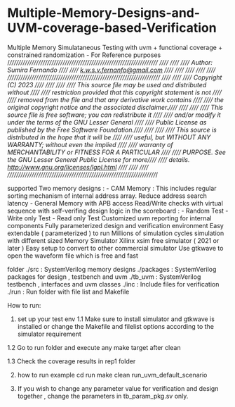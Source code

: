 # Multiple-Memory-Designs-and-UVM-coverage-based-Verification
Multiple Memory Simulataneous Testing with uvm + functional coverage + constrained randomization - For Reference purposes
/*///////////////////////////////////////////////////////////////////
////                                                             ////
////  Author: Sumira Fernando                                    ////
////          k.w.s.v.fernanfo@gmail.com                         ////
////                                                             ////
////                                                             ////
/////////////////////////////////////////////////////////////////////
////                                                             ////
//// Copyright (C) 2023                                          ////
////                                                             ////
//// This source file may be used and distributed without        ////
//// restriction provided that this copyright statement is not   ////
//// removed from the file and that any derivative work contains ////
//// the original copyright notice and the associated disclaimer.////
////                                                             ////
//// This source file is free software; you can redistribute it  ////
//// and/or modify it under the terms of the GNU Lesser General  ////
//// Public License as published by the Free Software Foundation.////
////                                                             ////
//// This source is distributed in the hope that it will be      ////
//// useful, but WITHOUT ANY WARRANTY; without even the implied  ////
//// warranty of MERCHANTABILITY or FITNESS FOR A PARTICULAR     ////
//// PURPOSE.  See the GNU Lesser General Public License for more////
//// details. http://www.gnu.org/licenses/lgpl.html              ////
////                                                             ////
///////////////////////////////////////////////////////////////////*/

  supported
      Two memory designs : 
		- CAM Memory  : This includes regular sorting mechanism of internal address array. Reduce address search latency
		- General Memory with APB access
      Read/Write checks with virtual sequence with self-verifing design logic in the scoreboard :
		- Random Test 
		- Write only Test 
		- Read only Test
      Customized uvm reporting for internal components 
	  Fully parameterized design and verification environment
	  Easy extendable ( parameterized ) to run Millions of simulation cycles simulation with different sized Memory
  Simulator
      Xilinx xsim free simulator ( 2021 or later ) 
	  Easy setup to convert to other commercial simulator
	  Use gtkwave to open the waveform file which is free and fast

  folder
    ./src         : SystemVerilog memory designs
    ./packages    : SystemVerilog packages for design , testbench and uvm 
    ./tb_uvm      : SystemVerilog testbench , interfaces and uvm classes
    ./inc         : Include files for verification
    ./run         : Run folder with file list and Makefile


How to run:

1. set up your test env
  1.1 Make sure to install simulator and gtkwave is installed or change the Makefile and filelist options according to the simulator requirement

  1.2 Go to run folder and execute any make target after clean

  1.3 Check the coverage results in rep1 folder 

2. how to run example
  cd run
  make clean run_uvm_default_scenario
  
3. If you wish to change any parameter value for verification and design together , change the parameters in tb_param_pkg.sv only. 


